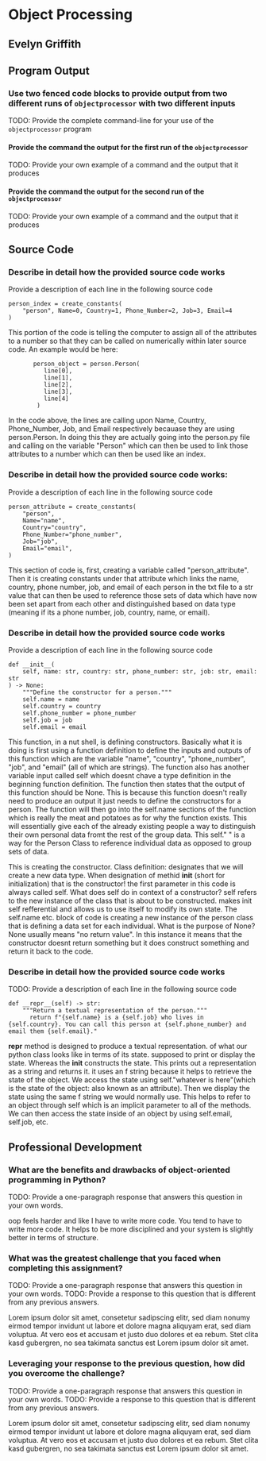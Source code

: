 # Object Processing

## Evelyn Griffith

## Program Output

### Use two fenced code blocks to provide output from two different runs of `objectprocessor` with two different inputs

TODO: Provide the complete command-line for your use of the `objectprocessor` program

#### Provide the command the output for the first run of the `objectprocessor`

TODO: Provide your own example of a command and the output that it produces

#### Provide the command the output for the second run of the `objectprocessor`

TODO: Provide your own example of a command and the output that it produces

## Source Code

### Describe in detail how the provided source code works

Provide a description of each line in the following source code

```
person_index = create_constants(
    "person", Name=0, Country=1, Phone_Number=2, Job=3, Email=4
)
```

This portion of the code is telling the computer to assign all of the attributes to a number so that they can be called on numerically within later source code. An example would be here:

```
       person_object = person.Person(
          line[0], 
          line[1],
          line[2],
          line[3],
          line[4]
        )
```

In the code above, the lines are calling upon Name, Country, Phone_Number, Job, and Email respectively becauase they are using person.Person. In doing this they are actually going into the person.py file and calling on the variable "Person" which can then be used to link those attributes to a number which can then be used like an index.

### Describe in detail how the provided source code works:

Provide a description of each line in the following source code

```
person_attribute = create_constants(
    "person",
    Name="name",
    Country="country",
    Phone_Number="phone_number",
    Job="job",
    Email="email",
)
```

This section of code is, first, creating a variable called "person_attribute". Then it is creating constants under that attribute which links the name, country, phone number, job, and email of each person in the txt file to a str value that can then be used to reference those sets of data which have now been set apart from each other and distinguished based on data type (meaning if its a phone number, job, country, name, or email).

### Describe in detail how the provided source code works

Provide a description of each line in the following source code

```
def __init__(
    self, name: str, country: str, phone_number: str, job: str, email: str
) -> None:
    """Define the constructor for a person."""
    self.name = name
    self.country = country
    self.phone_number = phone_number
    self.job = job
    self.email = email
```

This function, in a nut shell, is defining constructors. Basically what it is doing is first using a function definition to define the inputs and outputs of this function which are the variable "name", "country", "phone_number", "job", and "email" (all of which are strings). The function also has another variable input called self which doesnt chave a type definition in the beginning function definition. The function then states that the output of this function should be None. This is because this function doesn't really need to produce an output it just needs to define the constructors for a person. The function will then go into the self.name sections of the function which is really the meat and potatoes as for why the function exists. This will essentially give each of the already existing people a way to distinguish their own personal data fromt the rest of the group data. This self." " is a way for the Person Class to reference individual data as opposed to group sets of data.

This is creating the constructor.
Class definition: designates that we will create a new data type.
When designation of methid __init__ (short for initialization) that is the constructor!
the first parameter in this code is always called self.
What does self do in context of a constructor?
self refers to the new instance of the class that is about to be constructed.
makes init self refferential and allows us to use itself to modify its own state.
The self.name etc. block of code is creating a new instance of the person class that is defining a data set for each individual.
What is the purpose of None? None usually means "no return value". In this instance it means that the constructor doesnt return something but it does construct something and return it back to the code.



### Describe in detail how the provided source code works

TODO: Provide a description of each line in the following source code

```
def __repr__(self) -> str:
    """Return a textual representation of the person."""
      return f"{self.name} is a {self.job} who lives in {self.country}. You can call this person at {self.phone_number} and email them {self.email}."
```

__repr__ method is designed to produce a textual representation. of what our python class looks like in terms of its state.
supposed to print or display the state. Whereas the __init__ constructs the state.
This prints out a representation as a string and returns it.
it uses an f string because it helps to retrieve the state of the object. We access the state using self."whatever is here"(which is the state of the object: also known as an attribute). Then we display the state using the same f string we would normally use. This helps to refer to an object through self which is an implicit parameter to all of the methods. We can then access the state inside of an object by using self.email, self.job, etc.


## Professional Development

### What are the benefits and drawbacks of object-oriented programming in Python?

TODO: Provide a one-paragraph response that answers this question in your own words.

oop feels harder and like I have to write more code. You tend to have to write more code. It helps to be more disciplined and your system is slightly better in terms of structure.

### What was the greatest challenge that you faced when completing this assignment?

TODO: Provide a one-paragraph response that answers this question in your own words.
TODO: Provide a response to this question that is different from any previous answers.

Lorem ipsum dolor sit amet, consetetur sadipscing elitr, sed diam nonumy eirmod
tempor invidunt ut labore et dolore magna aliquyam erat, sed diam voluptua. At
vero eos et accusam et justo duo dolores et ea rebum. Stet clita kasd
gubergren, no sea takimata sanctus est Lorem ipsum dolor sit amet.

### Leveraging your response to the previous question, how did you overcome the challenge?

TODO: Provide a one-paragraph response that answers this question in your own words.
TODO: Provide a response to this question that is different from any previous answers.

Lorem ipsum dolor sit amet, consetetur sadipscing elitr, sed diam nonumy eirmod
tempor invidunt ut labore et dolore magna aliquyam erat, sed diam voluptua. At
vero eos et accusam et justo duo dolores et ea rebum. Stet clita kasd
gubergren, no sea takimata sanctus est Lorem ipsum dolor sit amet.
